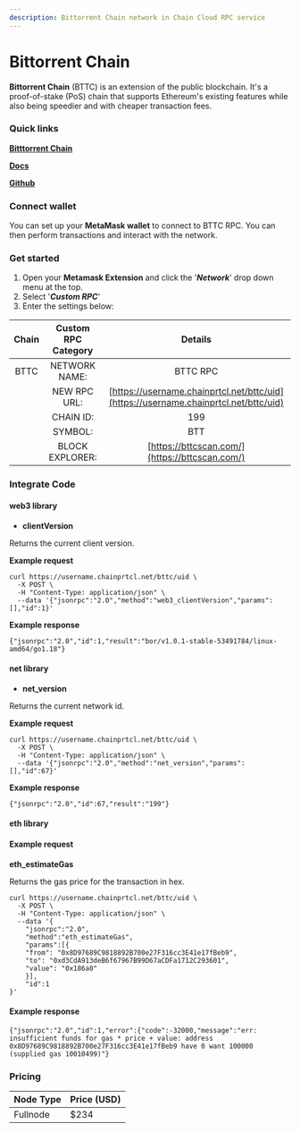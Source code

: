 ```yaml
---
description: Bittorrent Chain network in Chain Cloud RPC service
---
```


# Bittorrent Chain

**Bittorrent Chain** (BTTC) is an extension of the public blockchain. It's a proof-of-stake (PoS) chain that supports Ethereum's existing features while also being speedier and with cheaper transaction fees.

### Quick links[​](https://docs.chain.com/docs/cloud/supported-chains/bittorent-chain/#quick-links) <a href="#quick-links" id="quick-links"></a>

****[**Bitttorrent Chain**](https://bttc.bittorrent.com/)****

****[**Docs**](https://doc.bt.io/docs/quickstart)****

****[**Github**](https://github.com/bttcprotocol)****

### Connect wallet[​](https://docs.chain.com/docs/cloud/supported-chains/bittorent-chain/#connect-wallet) <a href="#connect-wallet" id="connect-wallet"></a>

You can set up your **MetaMask wallet** to connect to BTTC RPC. You can then perform transactions and interact with the network.

### Get started[​](https://docs.chain.com/docs/cloud/supported-chains/bittorent-chain/#get-started) <a href="#get-started" id="get-started"></a>

1. Open your **Metamask Extension** and click the '_**Network**_' drop down menu at the top.
2. Select '_**Custom RPC**_'
3. Enter the settings below:

| Chain | Custom RPC Category |                                    Details                                     |
| :---: | :-----------------: | :----------------------------------------------------------------------------: |
| BTTC  |    NETWORK NAME:    |                                    BTTC RPC                                    |
|       |    NEW RPC URL:     | [https://username.chainprtcl.net/bttc/uid](https://username.chainprtcl.net/bttc/uid) |
|       |      CHAIN ID:      |                                      199                                       |
|       |       SYMBOL:       |                                      BTT                                       |
|       |   BLOCK EXPLORER:   |                 [https://bttcscan.com/](https://bttcscan.com/)                 |

### Integrate Code[​](https://docs.chain.com/docs/cloud/supported-chains/bittorent-chain/#gnosis-1) <a href="#gnosis-1" id="gnosis-1"></a>

#### web3 library[​](https://docs.chain.com/docs/cloud/supported-chains/bittorent-chain/#web3-library) <a href="#web3-library" id="web3-library"></a>

* **clientVersion**

Returns the current client version.

**Example request**[**​**](https://docs.chain.com/docs/cloud/supported-chains/bittorent-chain/#example-request)

```
curl https://username.chainprtcl.net/bttc/uid \
  -X POST \
  -H "Content-Type: application/json" \
  --data '{"jsonrpc":"2.0","method":"web3_clientVersion","params":[],"id":1}'
```

**Example response**[**​**](https://docs.chain.com/docs/cloud/supported-chains/bittorent-chain/#example-response)

```
{"jsonrpc":"2.0","id":1,"result":"bor/v1.0.1-stable-53491784/linux-amd64/go1.18"}
```

#### net library[​](https://docs.chain.com/docs/cloud/supported-chains/bittorent-chain/#net-library) <a href="#net-library" id="net-library"></a>

* **net\_version**

Returns the current network id.

**Example request**[**​**](https://docs.chain.com/docs/cloud/supported-chains/bittorent-chain/#example-request-1)

```
curl https://username.chainprtcl.net/bttc/uid \
  -X POST \
  -H "Content-Type: application/json" \
  --data '{"jsonrpc":"2.0","method":"net_version","params":[],"id":67}'
```

**Example response**[**​**](https://docs.chain.com/docs/cloud/supported-chains/bittorent-chain/#example-response-1)

```
{"jsonrpc":"2.0","id":67,"result":"199"}
```

#### eth library[​](https://docs.chain.com/docs/cloud/supported-chains/bittorent-chain/#eth-library) <a href="#eth-library" id="eth-library"></a>

#### Example request[​](https://docs.chain.com/docs/cloud/supported-chains/bittorent-chain/#example-request-2) <a href="#example-request-2" id="example-request-2"></a>

**eth\_estimateGas**

Returns the gas price for the transaction in hex.

```
curl https://username.chainprtcl.net/bttc/uid \
  -X POST \
  -H "Content-Type: application/json" \
  --data '{
    "jsonrpc":"2.0",
    "method":"eth_estimateGas",
    "params":[{
    "from": "0x8D97689C9818892B700e27F316cc3E41e17fBeb9",
    "to": "0xd3CdA913deB6f67967B99D67aCDFa1712C293601",
    "value": "0x186a0"
    }],
    "id":1
}'
```

#### Example response[​](https://docs.chain.com/docs/cloud/supported-chains/bittorent-chain/#example-response-2) <a href="#example-response-2" id="example-response-2"></a>

```
{"jsonrpc":"2.0","id":1,"error":{"code":-32000,"message":"err: insufficient funds for gas * price + value: address 0x8D97689C9818892B700e27F316cc3E41e17fBeb9 have 0 want 100000 (supplied gas 10010499)"}
```

### Pricing[​](https://docs.chain.com/docs/cloud/supported-chains/bittorent-chain/#pricing) <a href="#pricing" id="pricing"></a>

| Node Type             | Price (USD)          |
| --------------------- | ---------------------|
| Fullnode              | $234                 |